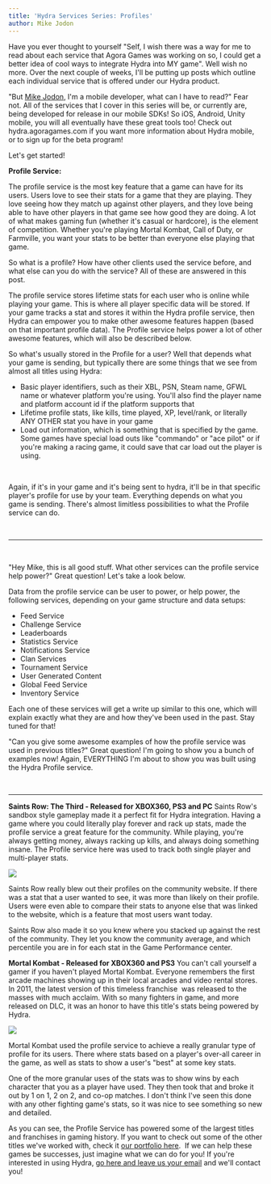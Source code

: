 ```yaml
---
title: 'Hydra Services Series: Profiles'
author: Mike Jodon
---
```

Have you ever thought to yourself "Self, I wish there was a way for me to read about each service that Agora Games was working on so, I could get a better idea of cool ways to integrate Hydra into MY game". Well wish no more. Over the next couple of weeks, I'll be putting up posts which outline each individual service that is offered under our Hydra product.

 "But [Mike Jodon](https://twitter.com/MikeJodon), I'm a mobile developer, what can I have to read?" Fear not. All of the services that I cover in this series will be, or currently are, being developed for release in our mobile SDKs! So iOS, Android, Unity mobile, you will all eventually have these great tools too! Check out hydra.agoragames.com if you want more information about Hydra mobile, or to sign up for the beta program!

 Let's get started!

 **Profile Service:**

 The profile service is the most key feature that a game can have for its users. Users love to see their stats for a game that they are playing. They love seeing how they match up against other players, and they love being able to have other players in that game see how good they are doing. A lot of what makes gaming fun (whether it's casual or hardcore), is the element of competition. Whether you're playing Mortal Kombat, Call of Duty, or Farmville, you want your stats to be better than everyone else playing that game.

 So what is a profile? How have other clients used the service before, and what else can you do with the service? All of these are answered in this post.

 The profile service stores lifetime stats for each user who is online while playing your game. This is where all player specific data will be stored. If your game tracks a stat and stores it within the Hydra profile service, then Hydra can empower you to make other awesome features happen (based on that important profile data). The Profile service helps power a lot of other awesome features, which will also be described below.

 So what's usually stored in the Profile for a user? Well that depends what your game is sending, but typically there are some things that we see from almost all titles using Hydra:

- Basic player identifiers, such as their XBL, PSN, Steam name, GFWL name or whatever platform you're using. You'll also find the player name and platform account id if the platform supports that
- Lifetime profile stats, like kills, time played, XP, level/rank, or literally ANY OTHER stat you have in your game
- Load out information, which is something that is specified by the game. Some games have special load outs like "commando" or "ace pilot" or if you're making a racing game, it could save that car load out the player is using.

 

 Again, if it's in your game and it's being sent to hydra, it'll be in that specific player's profile for use by your team. Everything depends on what you game is sending. There's almost limitless possibilities to what the Profile service can do.

  
* * *
 

 "Hey Mike, this is all good stuff. What other services can the profile service help power?" Great question! Let's take a look below.

 Data from the profile service can be user to power, or help power, the following services, depending on your game structure and data setups:
- Feed Service
- Challenge Service
- Leaderboards
- Statistics Service
- Notifications Service
- Clan Services
- Tournament Service
- User Generated Content
- Global Feed Service
- Inventory Service

Each one of these services will get a write up similar to this one, which will explain exactly what they are and how they've been used in the past. Stay tuned for that!

 "Can you give some awesome examples of how the profile service was used in previous titles?" Great question! I'm going to show you a bunch of examples now! Again, EVERYTHING I'm about to show you was built using the Hydra Profile service.

  
* * *

**Saints Row: The Third - Released for XBOX360, PS3 and PC**
Saints Row's sandbox style gameplay made it a perfect fit for Hydra integration. Having a game where you could literally play forever and rack up stats, made the profile service a great feature for the community. While playing, you're always getting money, always racking up kills, and always doing something insane. The Profile service here was used to track both single player and multi-player stats. 

  ![](uploads/2012/11/Screen-Shot-2012-11-06-at-2.39.47-PM2-300x257.png)

Saints Row really blew out their profiles on the community website. If there was a stat that a user wanted to see, it was more than likely on their profile. Users were even able to compare their stats to anyone else that was linked to the website, which is a feature that most users want today.

Saints Row also made it so you knew where you stacked up against the rest of the community. They let you know the community average, and which percentile you are in for each stat in the Game Performance center.

**Mortal Kombat - Released for XBOX360 and PS3**
 You can't call yourself a gamer if you haven't played Mortal Kombat. Everyone remembers the first arcade machines showing up in their local arcades and video rental stores. In 2011, the latest version of this timeless franchise  was released to the masses with much acclaim. With so many fighters in game, and more released on DLC, it was an honor to have this title's stats being powered by Hydra. 

  ![](uploads/2012/11/Screen-Shot-2012-11-12-at-2.23.38-PM1-300x272.png)

Mortal Kombat used the profile service to achieve a really granular type of profile for its users. There where stats based on a player's over-all career in the game, as well as stats to show a user's "best" at some key stats.

One of the more granular uses of the stats was to show wins by each character that you as a player have used. They then took that and broke it out by 1 on 1, 2 on 2, and co-op matches. I don't think I've seen this done with any other fighting game's stats, so it was nice to see something so new and detailed.

As you can see, the Profile Service has powered some of the largest titles and franchises in gaming history. If you want to check out some of the other titles we've worked with, check it [our portfolio here](http://www.agoragames.com/portfolio/).  If we can help these games be successes, just imagine what we can do for you! If you're interested in using Hydra, [go here and leave us your email](http://hydra.agoragames.com/) and we'll contact you!
